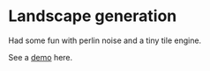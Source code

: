 # Landscape generation

Had some fun with perlin noise and a tiny tile engine. 

See a [demo](https://jorgt.github.io/perlin-landscape) here. 